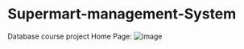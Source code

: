# Supermart-management-System
Database course project
Home Page:
![image](https://user-images.githubusercontent.com/57359364/207358591-5fd44bd3-1967-46fe-acf6-cdf2abb3f0b7.png)
